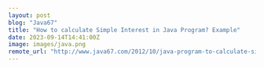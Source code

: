 ```yaml
---
layout: post
blog: "Java67"
title: "How to calculate Simple Interest in Java Program? Example"
date: 2023-09-14T14:41:00Z
image: images/java.png
remote_url: "http://www.java67.com/2012/10/java-program-to-calculate-simple-interest.html"
---
```


